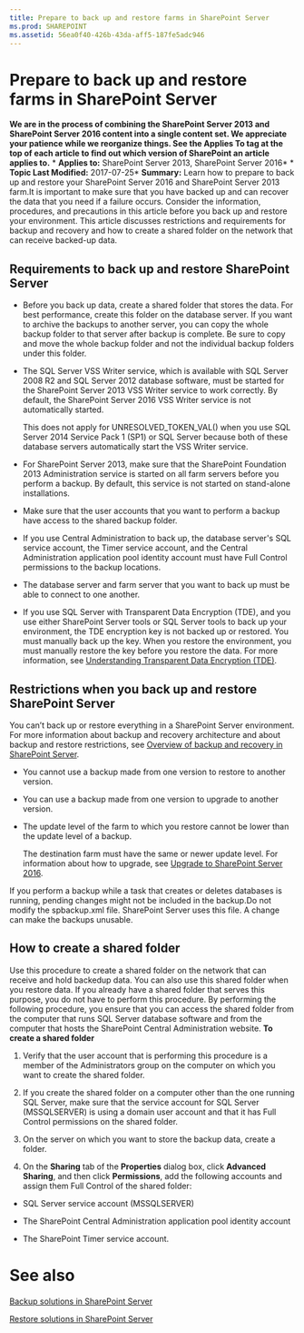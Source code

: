 ```yaml
---
title: Prepare to back up and restore farms in SharePoint Server
ms.prod: SHAREPOINT
ms.assetid: 56ea0f40-426b-43da-aff5-187fe5adc946
---
```



# Prepare to back up and restore farms in SharePoint Server
 **We are in the process of combining the SharePoint Server 2013 and SharePoint Server 2016 content into a single content set. We appreciate your patience while we reorganize things. See the Applies To tag at the top of each article to find out which version of SharePoint an article applies to.** * **Applies to:** SharePoint Server 2013, SharePoint Server 2016*  * **Topic Last Modified:** 2017-07-25* **Summary:** Learn how to prepare to back up and restore your SharePoint Server 2016 and SharePoint Server 2013 farm.It is important to make sure that you have backed up and can recover the data that you need if a failure occurs. Consider the information, procedures, and precautions in this article before you back up and restore your environment. This article discusses restrictions and requirements for backup and recovery and how to create a shared folder on the network that can receive backed-up data.
## Requirements to back up and restore SharePoint Server


- Before you back up data, create a shared folder that stores the data. For best performance, create this folder on the database server. If you want to archive the backups to another server, you can copy the whole backup folder to that server after backup is complete. Be sure to copy and move the whole backup folder and not the individual backup folders under this folder.
    
  
- The SQL Server VSS Writer service, which is available with SQL Server 2008 R2 and SQL Server 2012 database software, must be started for the SharePoint Server 2013 VSS Writer service to work correctly. By default, the SharePoint Server 2016 VSS Writer service is not automatically started.
    
    This does not apply for UNRESOLVED_TOKEN_VAL() when you use SQL Server 2014 Service Pack 1 (SP1) or SQL Server because both of these database servers automatically start the VSS Writer service.
    
  
- For SharePoint Server 2013, make sure that the SharePoint Foundation 2013 Administration service is started on all farm servers before you perform a backup. By default, this service is not started on stand-alone installations.
    
  
- Make sure that the user accounts that you want to perform a backup have access to the shared backup folder.
    
  
- If you use Central Administration to back up, the database server's SQL service account, the Timer service account, and the Central Administration application pool identity account must have Full Control permissions to the backup locations.
    
  
- The database server and farm server that you want to back up must be able to connect to one another.
    
  
- If you use SQL Server with Transparent Data Encryption (TDE), and you use either SharePoint Server tools or SQL Server tools to back up your environment, the TDE encryption key is not backed up or restored. You must manually back up the key. When you restore the environment, you must manually restore the key before you restore the data. For more information, see  [Understanding Transparent Data Encryption (TDE)](http://go.microsoft.com/fwlink/p/?LinkID=715574&amp;clcid=0x409).
    
  

## Restrictions when you back up and restore SharePoint Server

You can’t back up or restore everything in a SharePoint Server environment. For more information about backup and recovery architecture and about backup and restore restrictions, see  [Overview of backup and recovery in SharePoint Server](html/overview-of-backup-and-recovery-in-sharepoint-server.md).
- You cannot use a backup made from one version to restore to another version.
    
  
- You can use a backup made from one version to upgrade to another version.
    
  
- The update level of the farm to which you restore cannot be lower than the update level of a backup.
    
    The destination farm must have the same or newer update level. For information about how to upgrade, see  [Upgrade to SharePoint Server 2016](html/upgrade-to-sharepoint-server-2016.md).
    
  
If you perform a backup while a task that creates or deletes databases is running, pending changes might not be included in the backup.Do not modify the spbackup.xml file. SharePoint Server uses this file. A change can make the backups unusable.
## How to create a shared folder

Use this procedure to create a shared folder on the network that can receive and hold backedup data. You can also use this shared folder when you restore data. If you already have a shared folder that serves this purpose, you do not have to perform this procedure. By performing the following procedure, you ensure that you can access the shared folder from the computer that runs SQL Server database software and from the computer that hosts the SharePoint Central Administration website. **To create a shared folder**
1. Verify that the user account that is performing this procedure is a member of the Administrators group on the computer on which you want to create the shared folder.
    
  
2. If you create the shared folder on a computer other than the one running SQL Server, make sure that the service account for SQL Server (MSSQLSERVER) is using a domain user account and that it has Full Control permissions on the shared folder.
    
  
3. On the server on which you want to store the backup data, create a folder.
    
  
4. On the **Sharing** tab of the **Properties** dialog box, click **Advanced Sharing**, and then click **Permissions**, add the following accounts and assign them Full Control of the shared folder:
    
  - SQL Server service account (MSSQLSERVER)
    
  
  - The SharePoint Central Administration application pool identity account
    
  
  - The SharePoint Timer service account.
    
  

# See also

#### 

 [Backup solutions in SharePoint Server](html/backup-solutions-in-sharepoint-server.md)
  
    
    
 [Restore solutions in SharePoint Server](html/restore-solutions-in-sharepoint-server.md)
  
    
    

  
    
    

